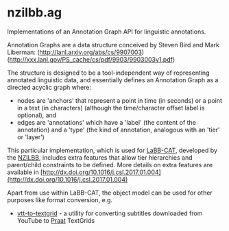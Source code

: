 # nzilbb.ag

Implementations of an Annotation Graph API for linguistic annotations.

Annotation Graphs are a data structure conceived by Steven Bird and Mark Liberman:
(http://lanl.arxiv.org/abs/cs/9907003)
(http://xxx.lanl.gov/PS_cache/cs/pdf/9903/9903003v1.pdf)

The structure is designed to be a tool-independent way of representing annotated linguistic data,
and essentially defines an Annotation Graph as a directed acyclic graph where:
 * nodes are 'anchors' that represent a point in time (in seconds) or a point in a text (in characters) (although the time/character offset label is optional), and
 * edges are 'annotations' which have a 'label' (the content of the annotation) and a 'type' (the kind of annotation, analogous with an 'tier' or 'layer')

This particular implementation, which is used for [LaBB-CAT](https://labbcat.canterbury.ac.nz), 
developed by the [NZILBB](http://www.nzilbb.canterbury.ac.nz),
includes extra features that allow tier hierarchies and parent/child constraints to be defined.
More details on extra features are available in [http://dx.doi.org/10.1016/j.csl.2017.01.004](http://dx.doi.org/10.1016/j.csl.2017.01.004)

Apart from use within LaBB-CAT, the object model can be used for other purposes like format conversion, e.g.
- [vtt-to-textgrid](https://github.com/nzilbb/ag/blob/master/bin/vtt-to-textgrid.jar?raw=true) - a utility for converting subtitles downloaded from YouTube to [Praat](http://praat.org) TextGrids

